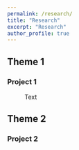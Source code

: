 ```yaml
---
permalink: /research/
title: "Research"
excerpt: "Research"
author_profile: true
---
```



## Theme 1

### Project 1
<figure>
    <img src=""
         alt="">
    <figcaption> Text </figcaption>
</figure>

## Theme 2

### Project 2
